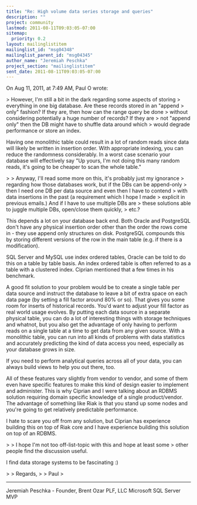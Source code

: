 ```yaml
---
title: "Re: High volume data series storage and queries"
description: ""
project: community
lastmod: 2011-08-11T09:03:05-07:00
sitemap:
  priority: 0.2
layout: mailinglistitem
mailinglist_id: "msg04348"
mailinglist_parent_id: "msg04345"
author_name: "Jeremiah Peschka"
project_section: "mailinglistitem"
sent_date: 2011-08-11T09:03:05-07:00
---
```



On Aug 11, 2011, at 7:49 AM, Paul O wrote:

&gt; However, I'm still a bit in the dark regarding some aspects of storing
&gt; everything in one big database. Are these records stored in an "append
&gt; only" fashion? If they are, then how can the range query be done
&gt; without considering potentially a huge number of records? If they are
&gt; not "append only" then the DB might have to shuffle data around which
&gt; would degrade performance or store an index.

Having one monolithic table could result in a lot of random reads since data 
will likely be written in insertion order. With appropriate indexing, you can 
reduce the randomness considerably. In a worst case scenario your database will 
effectively say "Up yours, I'm not doing this many random reads, it's going to 
be cheaper to scan the whole table."

&gt; 
&gt; Anyway, I'll read some more on this, it's probably just my ignorance
&gt; regarding how those databases work, but if the DBs can be append-only
&gt; then I need one DB per data source and even then I have to contend
&gt; with data insertions in the past (a requirement which I hope I made
&gt; explicit in previous emails.) And if I have to use multiple DBs are
&gt; these solutions able to juggle multiple DBs, open/close them quickly,
&gt; etc.?

This depends a lot on your database back end. Both Oracle and PostgreSQL don't 
have any physical insertion order other than the order the rows come in - they 
use append only structures on disk. PostgreSQL compounds this by storing 
different versions of the row in the main table (e.g. if there is a 
modification). 

SQL Server and MySQL use index ordered tables, Oracle can be told to do this on 
a table by table basis. An index ordered table is often referred to as a table 
with a clustered index. Ciprian mentioned that a few times in his benchmark.

A good fit solution to your problem would be to create a single table per data 
source and instruct the database to leave a bit of extra space on each data 
page (by setting a fill factor around 80% or so). That gives you some room for 
inserts of historical records. You'd want to adjust your fill factor as real 
world usage evolves. By putting each data source in a separate physical table, 
you can do a lot of interesting things with storage techniques and whatnot, but 
you also get the advantage of only having to perform reads on a single table at 
a time to get data from any given source. With a monolithic table, you can run 
into all kinds of problems with data statistics and accurately predicting the 
kind of data access you need, especially as your database grows in size.

If you need to perform analytical queries across all of your data, you can 
always build views to help you out there, too.

All of these features vary slightly from vendor to vendor, and some of them 
even have specific features to make this kind of design easier to implement and 
administer. This is why Ciprian and I were talking about an RDBMS solution 
requiring domain specific knowledge of a single product/vendor. The advantage 
of something like Riak is that you stand up some nodes and you're going to get 
relatively predictable performance. 

I hate to scare you off from any solution, but Ciprian has experience building 
this on top of Riak core and I have experience building this solution on top of 
an RDBMS.

&gt; 
&gt; I hope I'm not too off-list-topic with this and hope at least some
&gt; other people find the discussion useful.

I find data storage systems to be fascinating :)

&gt; 
&gt; Regards,
&gt; 
&gt; Paul
&gt; 

---
Jeremiah Peschka - Founder, Brent Ozar PLF, LLC
 Microsoft SQL Server MVP

